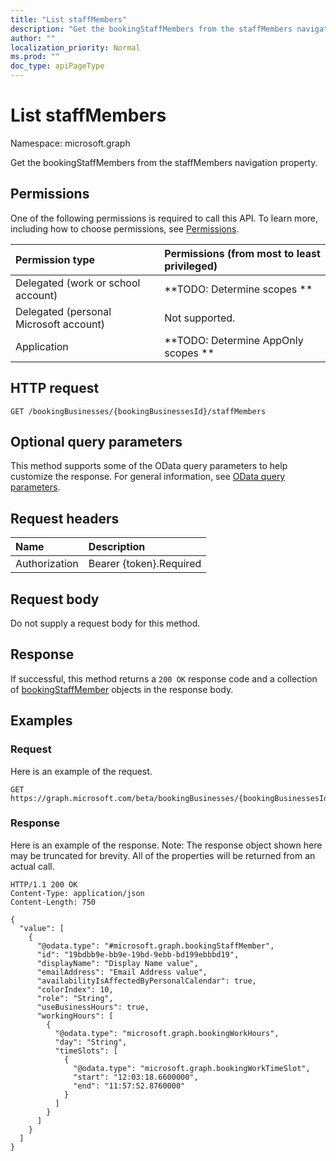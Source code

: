 ```yaml
---
title: "List staffMembers"
description: "Get the bookingStaffMembers from the staffMembers navigation property."
author: ""
localization_priority: Normal
ms.prod: ""
doc_type: apiPageType
---
```


# List staffMembers

Namespace: microsoft.graph

Get the bookingStaffMembers from the staffMembers navigation property.

## Permissions
One of the following permissions is required to call this API. To learn more, including how to choose permissions, see [Permissions](/concepts/permissions-reference.md).

|Permission type|Permissions (from most to least privileged)|
|:---|:---|
|Delegated (work or school account)|**TODO: Determine scopes **|
|Delegated (personal Microsoft account)|Not supported.|
|Application|**TODO: Determine AppOnly scopes **|

## HTTP request
<!-- {
  "blockType": "ignored"
}
-->
``` http
GET /bookingBusinesses/{bookingBusinessesId}/staffMembers
```

## Optional query parameters
This method supports some of the OData query parameters to help customize the response. For general information, see [OData query parameters](/graph/query-parameters).

## Request headers
|Name|Description|
|:---|:---|
|Authorization|Bearer {token}.Required|

## Request body
Do not supply a request body for this method.

## Response
If successful, this method returns a `200 OK` response code and a collection of [bookingStaffMember](../resources/bookingstaffmember.md) objects in the response body.

## Examples

### Request
Here is an example of the request.
<!-- {
  "blockType": "request",
  "name": "get_bookingstaffmember"
}
-->
``` http
GET https://graph.microsoft.com/beta/bookingBusinesses/{bookingBusinessesId}/staffMembers
```

### Response
Here is an example of the response. Note: The response object shown here may be truncated for brevity. All of the properties will be returned from an actual call.
<!-- {
  "blockType": "response",
  "truncated": true,
  "@odata.type": "collection(microsoft.graph.bookingstaffmember)"
}
-->
``` http
HTTP/1.1 200 OK
Content-Type: application/json
Content-Length: 750

{
  "value": [
    {
      "@odata.type": "#microsoft.graph.bookingStaffMember",
      "id": "19bdbb9e-bb9e-19bd-9ebb-bd199ebbbd19",
      "displayName": "Display Name value",
      "emailAddress": "Email Address value",
      "availabilityIsAffectedByPersonalCalendar": true,
      "colorIndex": 10,
      "role": "String",
      "useBusinessHours": true,
      "workingHours": [
        {
          "@odata.type": "microsoft.graph.bookingWorkHours",
          "day": "String",
          "timeSlots": [
            {
              "@odata.type": "microsoft.graph.bookingWorkTimeSlot",
              "start": "12:03:18.6600000",
              "end": "11:57:52.8760000"
            }
          ]
        }
      ]
    }
  ]
}
```

